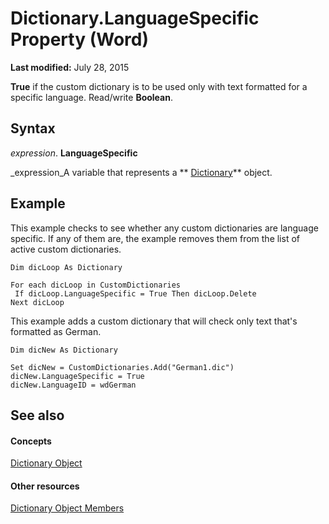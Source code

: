 
# Dictionary.LanguageSpecific Property (Word)

 **Last modified:** July 28, 2015

 **True** if the custom dictionary is to be used only with text formatted for a specific language. Read/write **Boolean**.

## Syntax

 _expression_. **LanguageSpecific**

 _expression_A variable that represents a  ** [Dictionary](1946d60c-2abd-9ca9-8d0b-7068e9173bb3.md)** object.


## Example

This example checks to see whether any custom dictionaries are language specific. If any of them are, the example removes them from the list of active custom dictionaries.


```
Dim dicLoop As Dictionary 
 
For each dicLoop in CustomDictionaries 
 If dicLoop.LanguageSpecific = True Then dicLoop.Delete 
Next dicLoop
```

This example adds a custom dictionary that will check only text that's formatted as German.




```
Dim dicNew As Dictionary 
 
Set dicNew = CustomDictionaries.Add("German1.dic") 
dicNew.LanguageSpecific = True 
dicNew.LanguageID = wdGerman
```


## See also


#### Concepts


 [Dictionary Object](1946d60c-2abd-9ca9-8d0b-7068e9173bb3.md)
#### Other resources


 [Dictionary Object Members](40366ef7-9a5e-19f5-088f-00b36bec68f4.md)

